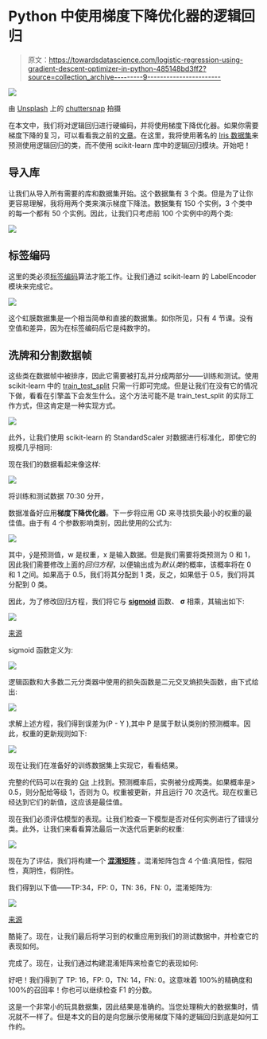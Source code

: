 # Python 中使用梯度下降优化器的逻辑回归

> 原文：<https://towardsdatascience.com/logistic-regression-using-gradient-descent-optimizer-in-python-485148bd3ff2?source=collection_archive---------9----------------------->

![](img/ea257da38cbaa406de054e0ae2b23e53.png)

由 [Unsplash](https://unsplash.com?utm_source=medium&utm_medium=referral) 上的 [chuttersnap](https://unsplash.com/@chuttersnap?utm_source=medium&utm_medium=referral) 拍摄

在本文中，我们将对逻辑回归进行硬编码，并将使用梯度下降优化器。如果你需要梯度下降的复习，可以看看我之前的[文章](https://link.medium.com/fyYd61gnU1)。在这里，我将使用著名的 [Iris 数据集](https://archive.ics.uci.edu/ml/machine-learning-databases/iris/iris.data)来预测使用逻辑回归的类，而不使用 scikit-learn 库中的逻辑回归模块。开始吧！

## 导入库

让我们从导入所有需要的库和数据集开始。这个数据集有 3 个类。但是为了让你更容易理解，我将用两个类来演示梯度下降法。数据集有 150 个实例，3 个类中的每一个都有 50 个实例。因此，让我们只考虑前 100 个实例中的两个类:

![](img/7cbd4e91a4756d9b5bfbf3107aedc5ba.png)

## 标签编码

这里的类必须[标签编码](https://medium.com/@contactsunny/label-encoder-vs-one-hot-encoder-in-machine-learning-3fc273365621)算法才能工作。让我们通过 scikit-learn 的 LabelEncoder 模块来完成它。

![](img/bf7def9e84070d5ae195d9ede7d6db02.png)

这个虹膜数据集是一个相当简单和直接的数据集。如你所见，只有 4 节课。没有空值和差异，因为在标签编码后它是纯数字的。

## 洗牌和分割数据帧

这些类在数据帧中被排序，因此它需要被打乱并分成两部分——训练和测试。使用 scikit-learn 中的 [train_test_split](https://scikit-learn.org/stable/modules/generated/sklearn.model_selection.train_test_split.html) 只需一行即可完成。但是让我们在没有它的情况下做，看看在引擎盖下会发生什么。这个方法可能不是 train_test_split 的实际工作方式，但这肯定是一种实现方式。

![](img/cffdc4b185b5f067a6bc2e6c45080d02.png)

此外，让我们使用 scikit-learn 的 StandardScaler 对数据进行标准化，即使它的规模几乎相同:

现在我们的数据看起来像这样:

![](img/1c182da7c9d52c4b95a0ebe69a5de3a7.png)

将训练和测试数据 70:30 分开，

数据准备好应用**梯度下降优化器**。下一步将应用 GD 来寻找损失最小的权重的最佳值。由于有 4 个参数影响类别，因此使用的公式为:

![](img/e06de56a3cf2d51d17ccdd3d9eaf3823.png)

其中，ŷ是预测值，w 是权重，x 是输入数据。但是我们需要将类预测为 0 和 1，因此我们需要修改上面的*回归方程*，以便输出成为*默认类*的概率，该概率将在 0 和 1 之间。如果高于 0.5，我们将其分配到 1 类，反之，如果低于 0.5，我们将其分配到 0 类。

因此，为了修改回归方程，我们将它与 [**sigmoid**](https://en.wikipedia.org/wiki/Sigmoid_function#targetText=A%20sigmoid%20function%20is%20a,given%20in%20the%20Examples%20section) 函数、 **σ** 相乘，其输出如下:

![](img/4d8291ee2d2842489d2e91bc35027d73.png)

[来源](https://en.wikipedia.org/wiki/Sigmoid_function#targetText=A%20sigmoid%20function%20is%20a,given%20in%20the%20Examples%20section)

sigmoid 函数定义为:

![](img/cf5ccfcee532bd82a96390f613f96d58.png)

逻辑函数和大多数二元分类器中使用的损失函数是二元交叉熵损失函数，由下式给出:

![](img/2d1b36ccb0310de6c894693bbccd4fb8.png)

求解上述方程，我们得到误差为(P - Y ),其中 P 是属于默认类别的预测概率。因此，权重的更新规则如下:

![](img/58db894265cae32c8c97b686ccebf671.png)

现在让我们在准备好的训练数据集上实现它，看看结果。

完整的代码可以在我的 [Git](https://github.com/chayankathuria/LogReg01) 上找到。预测概率后，实例被分成两类。如果概率是> 0.5，则分配给等级 1，否则为 0。权重被更新，并且运行 70 次迭代。现在权重已经达到它们的新值，这应该是最佳值。

现在我们必须评估模型的表现。让我们检查一下模型是否对任何实例进行了错误分类。此外，让我们来看看算法最后一次迭代后更新的权重:

![](img/e5f079eeb6adfd79cd8da5546d9e198e.png)

现在为了评估，我们将构建一个 [**混淆矩阵**](/understanding-confusion-matrix-a9ad42dcfd62) 。混淆矩阵包含 4 个值:真阳性，假阳性，真阴性，假阴性。

我们得到以下值——TP:34，FP: 0，TN: 36，FN: 0，混淆矩阵为:

![](img/a59edc34db913a612481f6a60e6340d1.png)

[来源](/understanding-confusion-matrix-a9ad42dcfd62)

酷毙了。现在，让我们最后将学习到的权重应用到我们的测试数据中，并检查它的表现如何。

完成了。现在，让我们通过构建混淆矩阵来检查它的表现如何:

好吧！我们得到了 TP: 16，FP: 0，TN: 14，FN: 0。这意味着 100%的精确度和 100%的召回率！你也可以继续检查 F1 的分数。

这是一个非常小的玩具数据集，因此结果是准确的。当您处理稍大的数据集时，情况就不一样了。但是本文的目的是向您展示使用梯度下降的逻辑回归到底是如何工作的。